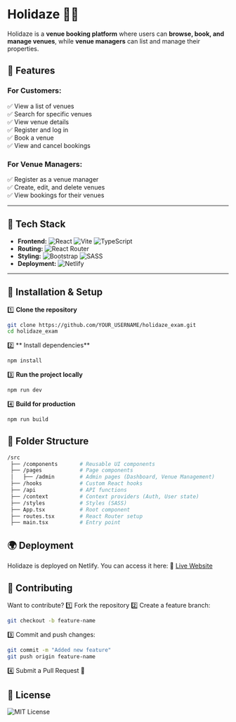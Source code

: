 # Holidaze 🏡✨

Holidaze is a **venue booking platform** where users can **browse, book, and manage venues**, while **venue managers** can list and manage their properties.

## 📌 Features

### **For Customers:**

✅ View a list of venues  
✅ Search for specific venues  
✅ View venue details  
✅ Register and log in  
✅ Book a venue  
✅ View and cancel bookings

### **For Venue Managers:**

✅ Register as a venue manager  
✅ Create, edit, and delete venues  
✅ View bookings for their venues

---

## 🔧 Tech Stack

- **Frontend:** ![React](https://img.shields.io/badge/React-20232A?style=for-the-badge&logo=react&logoColor=61DAFB) ![Vite](https://img.shields.io/badge/Vite-646CFF?style=for-the-badge&logo=vite&logoColor=white) ![TypeScript](https://img.shields.io/badge/TypeScript-3178C6?style=for-the-badge&logo=typescript&logoColor=white)
- **Routing:** ![React Router](https://img.shields.io/badge/React_Router-CA4245?style=for-the-badge&logo=react-router&logoColor=white)
- **Styling:** ![Bootstrap](https://img.shields.io/badge/Bootstrap-7952B3?style=for-the-badge&logo=bootstrap&logoColor=white) ![SASS](https://img.shields.io/badge/SASS-CC6699?style=for-the-badge&logo=sass&logoColor=white)
- **Deployment:** ![Netlify](https://img.shields.io/badge/Netlify-00C7B7?style=for-the-badge&logo=netlify&logoColor=white)

---

## 🚀 Installation & Setup

1️⃣ **Clone the repository**

```sh
git clone https://github.com/YOUR_USERNAME/holidaze_exam.git
cd holidaze_exam
```

2️⃣ ** Install dependencies**

```sh
npm install
```

3️⃣ **Run the project locally**

```sh
npm run dev
```

4️⃣ **Build for production**

```sh
npm run build
```

## 📂 Folder Structure

```bash
/src
 ├── /components       # Reusable UI components
 ├── /pages            # Page components
 │   ├── /admin        # Admin pages (Dashboard, Venue Management)
 ├── /hooks            # Custom React hooks
 ├── /api              # API functions
 ├── /context          # Context providers (Auth, User state)
 ├── /styles           # Styles (SASS)
 ├── App.tsx           # Root component
 ├── routes.tsx        # React Router setup
 ├── main.tsx          # Entry point

```

## 🌍 Deployment

Holidaze is deployed on Netlify. You can access it here:
🔗 [Live Website](https://frolicking-gumdrop-43f924.netlify.app/)

## 👥 Contributing

Want to contribute?
1️⃣ Fork the repository
2️⃣ Create a feature branch:

```sh
git checkout -b feature-name
```

3️⃣ Commit and push changes:

```sh
git commit -m "Added new feature"
git push origin feature-name
```

4️⃣ Submit a Pull Request 🎉

## 📜 License

![MIT License](https://img.shields.io/badge/License-MIT-green.svg)
